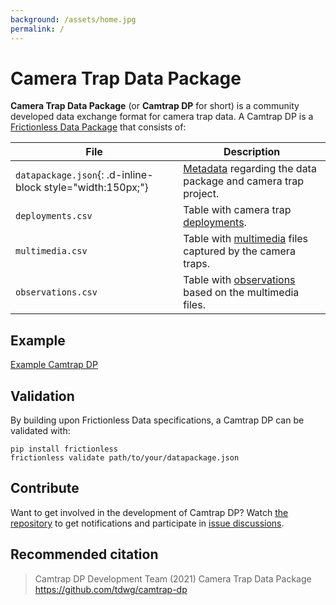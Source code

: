 ```yaml
---
background: /assets/home.jpg
permalink: /
---
```


# Camera Trap Data Package

**Camera Trap Data Package** (or **Camtrap DP** for short) is a community developed data exchange format for camera trap data. A Camtrap DP is a [Frictionless Data Package](https://frictionlessdata.io/data-package/) that consists of:

File | Description
--- | ---
`datapackage.json`{: .d-inline-block style="width:150px;"} | [Metadata](https://tdwg.github.io/camtrap-dp/metadata/) regarding the data package and camera trap project.
`deployments.csv` | Table with camera trap [deployments](https://tdwg.github.io/camtrap-dp/data/#deployments).
`multimedia.csv` | Table with [multimedia](https://tdwg.github.io/camtrap-dp/data/#multimedia) files captured by the camera traps.
`observations.csv` | Table with [observations](https://tdwg.github.io/camtrap-dp/data/#observations) based on the multimedia files.

## Example

[Example Camtrap DP](https://github.com/tdwg/dwc-for-biologging/tree/403f57db105982dc05b70f3cf66fd2b5591798db/derived/camtrap-dp/data/raw)

## Validation

By building upon Frictionless Data specifications, a Camtrap DP can be validated with:

```shell
pip install frictionless
frictionless validate path/to/your/datapackage.json
```

## Contribute

Want to get involved in the development of Camtrap DP? Watch [the repository](https://github.com/tdwg/camtrap-dp) to get notifications and participate in [issue discussions](https://github.com/tdwg/camtrap-dp/issues).

## Recommended citation

> Camtrap DP Development Team (2021) Camera Trap Data Package <https://github.com/tdwg/camtrap-dp>
